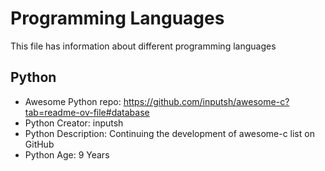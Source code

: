 # Programming Languages
This file has information about different programming languages

## Python
- Awesome Python repo: https://github.com/inputsh/awesome-c?tab=readme-ov-file#database
- Python Creator: inputsh
- Python Description: Continuing the development of awesome-c list on GitHub
- Python Age: 9 Years
